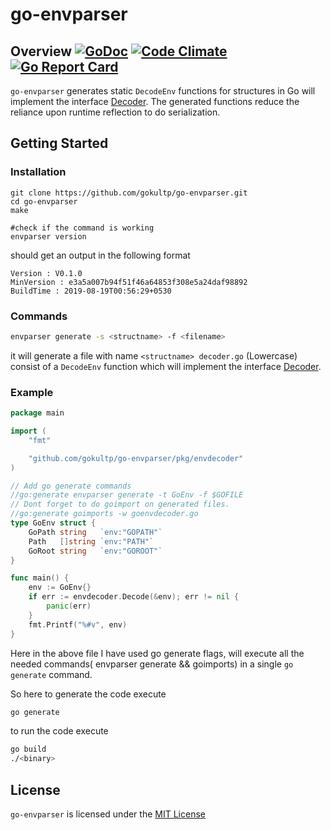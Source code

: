 # go-envparser

## Overview [![GoDoc](https://godoc.org/github.com/gokultp/go-envparser?status.svg)](https://godoc.org/github.com/gokultp/go-envparser) [![Code Climate](https://codeclimate.com/github/gokultp/go-envparser/badges/gpa.svg)](https://codeclimate.com/github/gokultp/go-envparser) [![Go Report Card](https://goreportcard.com/badge/github.com/gokultp/go-envparser)](https://goreportcard.com/report/github.com/gokultp/go-envparser)

`go-envparser` generates static `DecodeEnv`  functions for structures in Go will implement the interface [Decoder](./pkg/envdecoder/idecoder.go). The generated functions reduce the reliance upon runtime reflection to do serialization.


## Getting Started

### Installation

```shell
git clone https://github.com/gokultp/go-envparser.git
cd go-envparser
make

#check if the command is working
envparser version
```
should get an output in the following format
```
Version : V0.1.0
MinVersion : e3a5a007b94f51f46a64853f308e5a24daf98892
BuildTime : 2019-08-19T00:56:29+0530
```
### Commands
```bash
envparser generate -s <structname> -f <filename>
```
it will generate a file with name `<structname> decoder.go`  (Lowercase) consist of a `DecodeEnv` function which will implement the interface  [Decoder](./pkg/envdecoder/idecoder.go).
### Example 

```go
package main

import (
	"fmt"

	"github.com/gokultp/go-envparser/pkg/envdecoder"
)

// Add go generate commands
//go:generate envparser generate -t GoEnv -f $GOFILE
// Dont forget to do goimport on generated files.
//go:generate goimports -w goenvdecoder.go
type GoEnv struct {
	GoPath string   `env:"GOPATH"`
	Path   []string `env:"PATH"`
	GoRoot string   `env:"GOROOT"`
}

func main() {
	env := GoEnv{}
	if err := envdecoder.Decode(&env); err != nil {
		panic(err)
	}
	fmt.Printf("%#v", env)
}
```

Here in the above file I have used go generate flags, will execute all the needed commands( envparser generate && goimports) in a single `go generate` command.

So here to generate the code execute
```bash
go generate
```

to run the code execute
``` bash 
go build
./<binary>
```

## License

`go-envparser` is licensed under the [MIT License](./LICENSE)